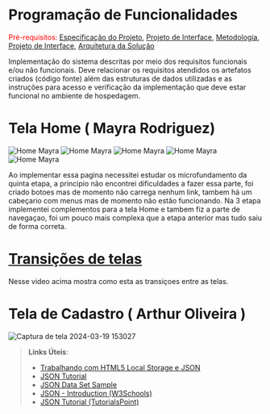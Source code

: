 # Programação de Funcionalidades

<span style="color:red">Pré-requisitos: <a href="2-Especificação do Projeto.md"> Especificação do Projeto</a></span>, <a href="3-Projeto de Interface.md"> Projeto de Interface</a>, <a href="4-Metodologia.md"> Metodologia</a>, <a href="3-Projeto de Interface.md"> Projeto de Interface</a>, <a href="5-Arquitetura da Solução.md"> Arquitetura da Solução</a>

Implementação do sistema descritas por meio dos requisitos funcionais e/ou não funcionais. Deve relacionar os requisitos atendidos os artefatos criados (código fonte) além das estruturas de dados utilizadas e as instruções para acesso e verificação da implementação que deve estar funcional no ambiente de hospedagem.

# Tela Home ( Mayra Rodriguez)


![Home Mayra](img/may1.png)
![Home Mayra](img/may5.png)
![Home Mayra](img/may4.png)
![Home Mayra](img/may3.png)
![Home Mayra](img/May2.png)


Ao implementar essa pagina necessitei estudar os microfundamento da quinta etapa, a principio não encontrei dificuldades a fazer essa parte, foi criado botoes mas de momento não carrega nenhum link, tambem há um cabeçario com menus mas de momento não estão funcionando.
Na 3 etapa implementei complementos para a tela Home e tambem fiz a parte de navegaçao, foi um pouco mais complexa que a etapa anterior mas tudo saiu de forma correta. 

# [Transições de telas ](https://www.youtube.com/watch?v=s1EU2fECQ1Y)


Nesse video acima mostra como esta as transiçoes entre as telas.


# Tela de Cadastro ( Arthur Oliveira )

![Captura de tela 2024-03-19 153027](https://github.com/ICEI-PUC-Minas-PMV-ADS/pmv-ads-2024-1-e3-proj-mov-t1-cine-br/assets/131923836/36a271ec-9cc2-4734-991d-319c335b8747)


> **Links Úteis**:
>
> - [Trabalhando com HTML5 Local Storage e JSON](https://www.devmedia.com.br/trabalhando-com-html5-local-storage-e-json/29045)
> - [JSON Tutorial](https://www.w3resource.com/JSON)
> - [JSON Data Set Sample](https://opensource.adobe.com/Spry/samples/data_region/JSONDataSetSample.html)
> - [JSON - Introduction (W3Schools)](https://www.w3schools.com/js/js_json_intro.asp)
> - [JSON Tutorial (TutorialsPoint)](https://www.tutorialspoint.com/json/index.htm)
